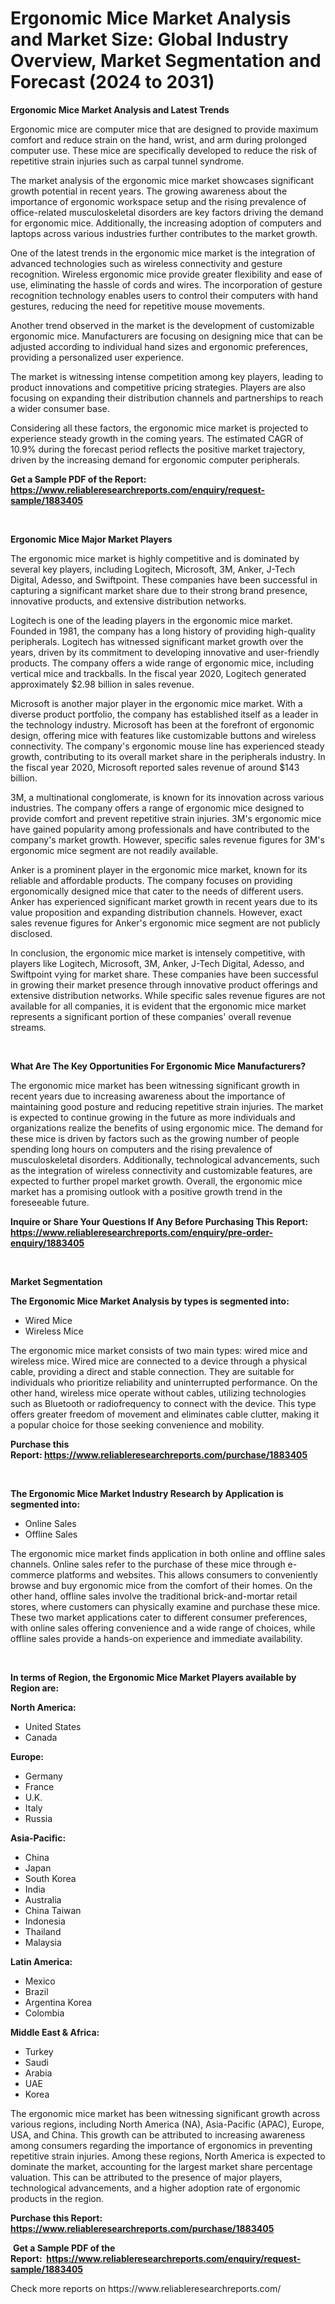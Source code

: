 <p><h1>Ergonomic Mice Market Analysis and Market Size: Global Industry Overview, Market Segmentation and Forecast (2024 to 2031)</h1></p><p><strong>Ergonomic Mice Market Analysis and Latest Trends</strong></p>
<p><p>Ergonomic mice are computer mice that are designed to provide maximum comfort and reduce strain on the hand, wrist, and arm during prolonged computer use. These mice are specifically developed to reduce the risk of repetitive strain injuries such as carpal tunnel syndrome.</p><p>The market analysis of the ergonomic mice market showcases significant growth potential in recent years. The growing awareness about the importance of ergonomic workspace setup and the rising prevalence of office-related musculoskeletal disorders are key factors driving the demand for ergonomic mice. Additionally, the increasing adoption of computers and laptops across various industries further contributes to the market growth.</p><p>One of the latest trends in the ergonomic mice market is the integration of advanced technologies such as wireless connectivity and gesture recognition. Wireless ergonomic mice provide greater flexibility and ease of use, eliminating the hassle of cords and wires. The incorporation of gesture recognition technology enables users to control their computers with hand gestures, reducing the need for repetitive mouse movements.</p><p>Another trend observed in the market is the development of customizable ergonomic mice. Manufacturers are focusing on designing mice that can be adjusted according to individual hand sizes and ergonomic preferences, providing a personalized user experience.</p><p>The market is witnessing intense competition among key players, leading to product innovations and competitive pricing strategies. Players are also focusing on expanding their distribution channels and partnerships to reach a wider consumer base.</p><p>Considering all these factors, the ergonomic mice market is projected to experience steady growth in the coming years. The estimated CAGR of 10.9% during the forecast period reflects the positive market trajectory, driven by the increasing demand for ergonomic computer peripherals.</p></p>
<p><strong>Get a Sample PDF of the Report:&nbsp; <a href="https://www.reliableresearchreports.com/enquiry/request-sample/1883405">https://www.reliableresearchreports.com/enquiry/request-sample/1883405</a></strong></p>
<p>&nbsp;</p>
<p><strong>Ergonomic Mice Major Market Players</strong></p>
<p><p>The ergonomic mice market is highly competitive and is dominated by several key players, including Logitech, Microsoft, 3M, Anker, J-Tech Digital, Adesso, and Swiftpoint. These companies have been successful in capturing a significant market share due to their strong brand presence, innovative products, and extensive distribution networks.</p><p>Logitech is one of the leading players in the ergonomic mice market. Founded in 1981, the company has a long history of providing high-quality peripherals. Logitech has witnessed significant market growth over the years, driven by its commitment to developing innovative and user-friendly products. The company offers a wide range of ergonomic mice, including vertical mice and trackballs. In the fiscal year 2020, Logitech generated approximately $2.98 billion in sales revenue.</p><p>Microsoft is another major player in the ergonomic mice market. With a diverse product portfolio, the company has established itself as a leader in the technology industry. Microsoft has been at the forefront of ergonomic design, offering mice with features like customizable buttons and wireless connectivity. The company's ergonomic mouse line has experienced steady growth, contributing to its overall market share in the peripherals industry. In the fiscal year 2020, Microsoft reported sales revenue of around $143 billion.</p><p>3M, a multinational conglomerate, is known for its innovation across various industries. The company offers a range of ergonomic mice designed to provide comfort and prevent repetitive strain injuries. 3M's ergonomic mice have gained popularity among professionals and have contributed to the company's market growth. However, specific sales revenue figures for 3M's ergonomic mice segment are not readily available.</p><p>Anker is a prominent player in the ergonomic mice market, known for its reliable and affordable products. The company focuses on providing ergonomically designed mice that cater to the needs of different users. Anker has experienced significant market growth in recent years due to its value proposition and expanding distribution channels. However, exact sales revenue figures for Anker's ergonomic mice segment are not publicly disclosed.</p><p>In conclusion, the ergonomic mice market is intensely competitive, with players like Logitech, Microsoft, 3M, Anker, J-Tech Digital, Adesso, and Swiftpoint vying for market share. These companies have been successful in growing their market presence through innovative product offerings and extensive distribution networks. While specific sales revenue figures are not available for all companies, it is evident that the ergonomic mice market represents a significant portion of these companies' overall revenue streams.</p></p>
<p>&nbsp;</p>
<p><strong>What Are The Key Opportunities For Ergonomic Mice Manufacturers?</strong></p>
<p><p>The ergonomic mice market has been witnessing significant growth in recent years due to increasing awareness about the importance of maintaining good posture and reducing repetitive strain injuries. The market is expected to continue growing in the future as more individuals and organizations realize the benefits of using ergonomic mice. The demand for these mice is driven by factors such as the growing number of people spending long hours on computers and the rising prevalence of musculoskeletal disorders. Additionally, technological advancements, such as the integration of wireless connectivity and customizable features, are expected to further propel market growth. Overall, the ergonomic mice market has a promising outlook with a positive growth trend in the foreseeable future.</p></p>
<p><strong>Inquire or Share Your Questions If Any Before Purchasing This Report: <a href="https://www.reliableresearchreports.com/enquiry/pre-order-enquiry/1883405">https://www.reliableresearchreports.com/enquiry/pre-order-enquiry/1883405</a></strong></p>
<p>&nbsp;</p>
<p><strong>Market Segmentation</strong></p>
<p><strong>The Ergonomic Mice Market Analysis by types is segmented into:</strong></p>
<p><ul><li>Wired Mice</li><li>Wireless Mice</li></ul></p>
<p><p>The ergonomic mice market consists of two main types: wired mice and wireless mice. Wired mice are connected to a device through a physical cable, providing a direct and stable connection. They are suitable for individuals who prioritize reliability and uninterrupted performance. On the other hand, wireless mice operate without cables, utilizing technologies such as Bluetooth or radiofrequency to connect with the device. This type offers greater freedom of movement and eliminates cable clutter, making it a popular choice for those seeking convenience and mobility.</p></p>
<p><strong>Purchase this Report:&nbsp;<a href="https://www.reliableresearchreports.com/purchase/1883405">https://www.reliableresearchreports.com/purchase/1883405</a></strong></p>
<p>&nbsp;</p>
<p><strong>The Ergonomic Mice Market Industry Research by Application is segmented into:</strong></p>
<p><ul><li>Online Sales</li><li>Offline Sales</li></ul></p>
<p><p>The ergonomic mice market finds application in both online and offline sales channels. Online sales refer to the purchase of these mice through e-commerce platforms and websites. This allows consumers to conveniently browse and buy ergonomic mice from the comfort of their homes. On the other hand, offline sales involve the traditional brick-and-mortar retail stores, where customers can physically examine and purchase these mice. These two market applications cater to different consumer preferences, with online sales offering convenience and a wide range of choices, while offline sales provide a hands-on experience and immediate availability.</p></p>
<p>&nbsp;</p>
<p><strong>In terms of Region, the Ergonomic Mice Market Players available by Region are:</strong></p>
<p>
    <p> <strong> North America: </strong>
        <ul>
            <li>United States</li>
            <li>Canada</li>
        </ul>
        </p> 
    <p> <strong> Europe: </strong>
        <ul>
            <li>Germany</li>
            <li>France</li>
            <li>U.K.</li>
            <li>Italy</li>
            <li>Russia</li>
        </ul>
        </p> 
    <p> <strong> Asia-Pacific: </strong>
        <ul>
            <li>China</li>
            <li>Japan</li>
            <li>South Korea</li>
            <li>India</li>
            <li>Australia</li>
            <li>China Taiwan</li>
            <li>Indonesia</li>
            <li>Thailand</li>
            <li>Malaysia</li>
        </ul>
        </p> 
    <p> <strong> Latin America: </strong>
        <ul>
            <li>Mexico</li>
            <li>Brazil</li>
            <li>Argentina Korea</li>
            <li>Colombia</li>
        </ul>
        </p> 
    <p> <strong> Middle East & Africa: </strong>
        <ul>
            <li>Turkey</li>
            <li>Saudi</li>
            <li>Arabia</li>
            <li>UAE</li>
            <li>Korea</li>
        </ul>
    </p>
    </p>
<p><p>The ergonomic mice market has been witnessing significant growth across various regions, including North America (NA), Asia-Pacific (APAC), Europe, USA, and China. This growth can be attributed to increasing awareness among consumers regarding the importance of ergonomics in preventing repetitive strain injuries. Among these regions, North America is expected to dominate the market, accounting for the largest market share percentage valuation. This can be attributed to the presence of major players, technological advancements, and a higher adoption rate of ergonomic products in the region.</p></p>
<p><strong>Purchase this Report: <a href="https://www.reliableresearchreports.com/purchase/1883405">https://www.reliableresearchreports.com/purchase/1883405</a></strong></p>
<p>&nbsp;<strong>Get a Sample PDF of the Report:&nbsp;&nbsp;<a href="https://www.reliableresearchreports.com/enquiry/request-sample/1883405">https://www.reliableresearchreports.com/enquiry/request-sample/1883405</a></strong></p>
<p><strong></strong></p>
<p>Check more reports on https://www.reliableresearchreports.com/</p>